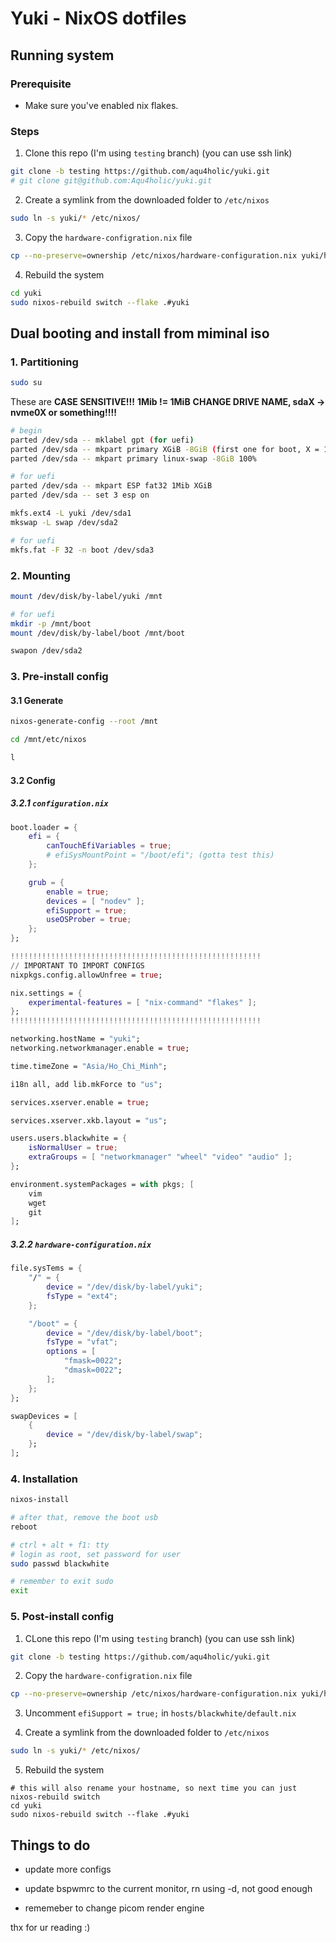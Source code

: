 # Yuki - NixOS dotfiles

## Running system
### Prerequisite
- Make sure you've enabled nix flakes.

### Steps
1. Clone this repo (I'm using `testing` branch) (you can use ssh link)
```bash
git clone -b testing https://github.com/aqu4holic/yuki.git
# git clone git@github.com:Aqu4holic/yuki.git
```

2. Create a symlink from the downloaded folder to `/etc/nixos`
```bash
sudo ln -s yuki/* /etc/nixos/
```

3. Copy the `hardware-configration.nix` file
```bash
cp --no-preserve=ownership /etc/nixos/hardware-configuration.nix yuki/hosts/blackwhite/hardware-configuration.nix
```

4. Rebuild the system
```bash
cd yuki
sudo nixos-rebuild switch --flake .#yuki
```

## Dual booting and install from miminal iso

### 1. Partitioning

```bash
sudo su
```

These are **CASE SENSITIVE!!!**
**1Mib != 1MiB**
**CHANGE DRIVE NAME, sdaX -> nvme0X or something!!!!**

```bash
# begin
parted /dev/sda -- mklabel gpt (for uefi)
parted /dev/sda -- mkpart primary XGiB -8GiB (first one for boot, X = 1 on VM, 8 on main)
parted /dev/sda -- mkpart primary linux-swap -8GiB 100%

# for uefi
parted /dev/sda -- mkpart ESP fat32 1Mib XGiB
parted /dev/sda -- set 3 esp on

mkfs.ext4 -L yuki /dev/sda1
mkswap -L swap /dev/sda2

# for uefi
mkfs.fat -F 32 -n boot /dev/sda3
```

### 2. Mounting

```bash
mount /dev/disk/by-label/yuki /mnt

# for uefi
mkdir -p /mnt/boot
mount /dev/disk/by-label/boot /mnt/boot

swapon /dev/sda2
```

### 3. Pre-install config

#### 3.1 Generate

```bash
nixos-generate-config --root /mnt

cd /mnt/etc/nixos

l
```

#### 3.2 Config

##### 3.2.1 `configuration.nix`
```nix
boot.loader = {
    efi = {
        canTouchEfiVariables = true;
        # efiSysMountPoint = "/boot/efi"; (gotta test this)
    };

    grub = {
        enable = true;
        devices = [ "nodev" ];
        efiSupport = true;
        useOSProber = true;
    };
};

!!!!!!!!!!!!!!!!!!!!!!!!!!!!!!!!!!!!!!!!!!!!!!!!!!!!!!!!
// IMPORTANT TO IMPORT CONFIGS
nixpkgs.config.allowUnfree = true;

nix.settings = {
    experimental-features = [ "nix-command" "flakes" ];
};
!!!!!!!!!!!!!!!!!!!!!!!!!!!!!!!!!!!!!!!!!!!!!!!!!!!!!!!!

networking.hostName = "yuki";
networking.networkmanager.enable = true;

time.timeZone = "Asia/Ho_Chi_Minh";

i18n all, add lib.mkForce to "us";

services.xserver.enable = true;

services.xserver.xkb.layout = "us";

users.users.blackwhite = {
    isNormalUser = true;
    extraGroups = [ "networkmanager" "wheel" "video" "audio" ];
};

environment.systemPackages = with pkgs; [
    vim
    wget
    git
];
```

##### 3.2.2 `hardware-configuration.nix`
```nix
file.sysTems = {
    "/" = {
        device = "/dev/disk/by-label/yuki";
        fsType = "ext4";
    };

    "/boot" = {
        device = "/dev/disk/by-label/boot";
        fsType = "vfat";
        options = [
            "fmask=0022";
            "dmask=0022";
        ];
    };
};

swapDevices = [
    {
        device = "/dev/disk/by-label/swap";
    };
];
```

### 4. Installation

```bash
nixos-install

# after that, remove the boot usb
reboot

# ctrl + alt + f1: tty
# login as root, set password for user
sudo passwd blackwhite

# remember to exit sudo
exit
```

### 5. Post-install config

1. CLone this repo (I'm using `testing` branch) (you can use ssh link)
```bash
git clone -b testing https://github.com/aqu4holic/yuki.git
```

2. Copy the `hardware-configration.nix` file
```bash
cp --no-preserve=ownership /etc/nixos/hardware-configuration.nix yuki/hosts/blackwhite/hardware-configuration.nix
```

3. Uncomment `efiSupport = true;` in `hosts/blackwhite/default.nix`

4. Create a symlink from the downloaded folder to `/etc/nixos`
```bash
sudo ln -s yuki/* /etc/nixos/
```

5. Rebuild the system
```
# this will also rename your hostname, so next time you can just nixos-rebuild switch
cd yuki
sudo nixos-rebuild switch --flake .#yuki
```

## Things to do
- update more configs

- update bspwmrc to the current monitor, rn using -d, not good enough

- rememeber to change picom render engine

thx for ur reading :)
